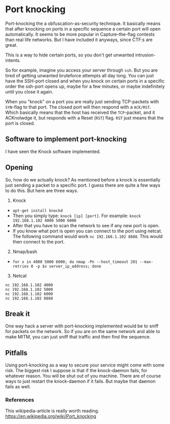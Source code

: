 # Port knocking

Port-knocking the a obfuscation-as-security technique. It basically means that after knocking on ports in a specific sequence a certain port will open automatically. It seems to be more popular in Capture-the-flag contests than real life networks. But I have included it anyways, since CTF:s are great.

This is a way to hide certain ports, so you don't get unwanted intrusion-intents. 

So for example, imagine you access your server through `ssh`. But you are tired of getting unwanted bruteforce attempts all day long. You can just have the SSH-port closed and when you knock on certain ports in a specific order the ssh-port opens up, maybe for a few minutes, or maybe indefinitely until you close it again.

When you "knock" on a port you are really just sending TCP-packets with `SYN`-flag to that port. The closed port will then respond with a `ACK/RST`. Which basically means that the host has received the `TCP`-packet, and it ACKnolwdge it, but responds with a Reset (`RST`) flag. `RST` just means that the port is closed.

## Software to implement port-knocking

I have seen the Knock software implemented.

## Opening 

So, how do we actually knock?
As mentioned before a knock is essentially just sending a packet to a specific port. 
I guess there are quite a few ways to do this. But here are three ways.

1. Knock
  - `apt-get install knockd`
  - Then you simply type: `knock [ip] [port]`. For example: `knock 192.168.1.102 4000 5000 6000`
  - After that you have to scan the network to see if any new port is open.
  - If you know what port is open you can connect to the port using netcat. The following command would work `nc 192.168.1.102 8888`. This would then connect to the port.

2. Nmap/bash
- `for x in 4000 5000 6000; do nmap -Pn --host_timeout 201 --max-retries 0 -p $x server_ip_address; done`
3. Netcat
```
nc 192.168.1.102 4000
nc 192.168.1.102 5000
nc 192.168.1.102 6000
nc 192.168.1.102 8888
```

## Break it

One way hack a server with port-knocking implemented would be to sniff for packets on the network. So if you are on the same network and able to make MITM, you can just sniff that traffic and then find the sequence.


## Pitfalls

Using port-knocking as a way to secure your service might come with some risk. The biggest risk I suppose is that if the knock-daemon fails, for whatever reason. You will be shut out of you machine. There are of course ways to just restart the knock-daemon if it fails. But maybe that daemon fails as well.



### References

This wikipedia-article is really worth reading.
https://en.wikipedia.org/wiki/Port_knocking




